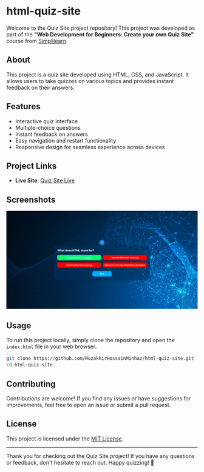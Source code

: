 # html-quiz-site

Welcome to the Quiz Site project repository! This project was developed as part of the **"Web Development for Beginners: Create your own Quiz Site"** course from [Simplilearn](https://www.simplilearn.com/free-quiz-website-development-course-skillup).

## About

This project is a quiz site developed using HTML, CSS, and JavaScript. It allows users to take quizzes on various topics and provides instant feedback on their answers.

## Features

- Interactive quiz interface
- Multiple-choice questions
- Instant feedback on answers
- Easy navigation and restart functionality
- Responsive design for seamless experience across devices

## Project Links

- **Live Site**: [Quiz Site Live](https://html-quiz-site.netlify.app)

## Screenshots

![html-quiz-site](/images/image.png)

## Usage

To run this project locally, simply clone the repository and open the `index.html` file in your web browser.

```bash
git clone https://github.com/MuzakkirHossainMinhaz/html-quiz-site.git
cd html-quiz-site
```

## Contributing

Contributions are welcome! If you find any issues or have suggestions for improvements, feel free to open an issue or submit a pull request.

## License

This project is licensed under the [MIT License](/LICENSE.md).

---

Thank you for checking out the Quiz Site project! If you have any questions or feedback, don't hesitate to reach out. Happy quizzing! 🎉